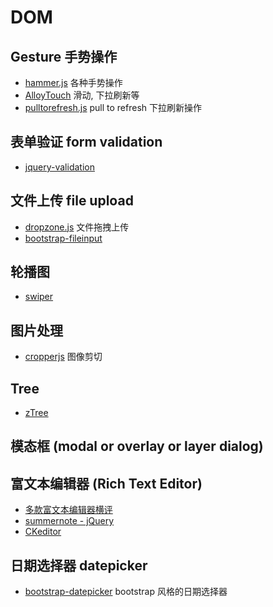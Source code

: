 # DOM

## Gesture 手势操作

- [hammer.js](https://github.com/hammerjs/hammer.js) 各种手势操作
- [AlloyTouch](https://github.com/AlloyTeam/AlloyTouch) 滑动, 下拉刷新等
- [pulltorefresh.js](https://github.com/BoxFactura/pulltorefresh.js) pull to refresh 下拉刷新操作

## 表单验证 form validation

- [jquery-validation](https://github.com/jquery-validation/jquery-validation)

## 文件上传 file upload

- [dropzone.js](https://github.com/enyo/dropzone) 文件拖拽上传
- [bootstrap-fileinput](https://github.com/kartik-v/bootstrap-fileinput)

## 轮播图 

- [swiper](https://github.com/nolimits4web/swiper)

## 图片处理

- [cropperjs](https://github.com/fengyuanchen/cropperjs) 图像剪切

## Tree

- [zTree](https://github.com/zTree/zTree_v3)

## 模态框 (modal or overlay or layer dialog)

## 富文本编辑器 (Rich Text Editor)

- [多款富文本编辑器横评](http://socialcompare.com/en/comparison/javascript-online-rich-text-editors)
- [summernote - jQuery](https://github.com/summernote/summernote/)
- [CKeditor](https://github.com/ckeditor/ckeditor-dev)

## 日期选择器 datepicker

- [bootstrap-datepicker](https://github.com/uxsolutions/bootstrap-datepicker) bootstrap 风格的日期选择器




